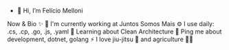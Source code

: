 - 👋 Hi, I’m Felício Melloni

Now & Bio ✨
🏢 I'm currently working at Juntos Somos Mais
⚙️ I use daily: .cs, .cp, .go, .js, .yaml
🌱 Learning about Clean Architecture
💬 Ping me about development, dotnet, golang
⚡️ I love jiu-jitsu 🥋 and agriculture 👨‍🌾
